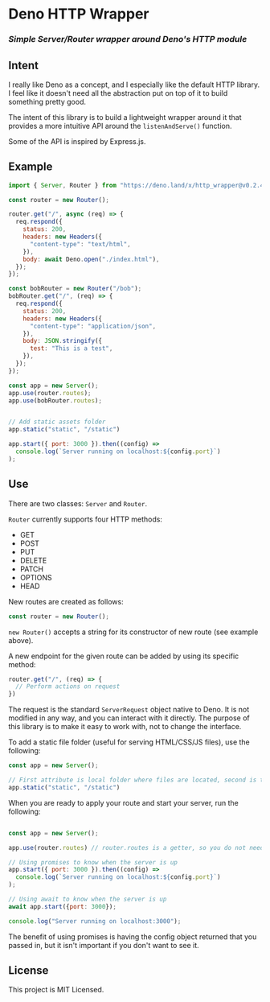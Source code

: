 # Deno HTTP Wrapper

### *Simple Server/Router wrapper around Deno's HTTP module*

## Intent

I really like Deno as a concept, and I especially like the default HTTP library. I feel like it doesn't need all the abstraction put on top of it to build something pretty good. 

The intent of this library is to build a lightweight wrapper around it that provides a more intuitive API around the `listenAndServe()` function. 

Some of the API is inspired by Express.js.

## Example

```javascript
import { Server, Router } from "https://deno.land/x/http_wrapper@v0.2.4/mod.ts";

const router = new Router();

router.get("/", async (req) => {
  req.respond({
    status: 200,
    headers: new Headers({
      "content-type": "text/html",
    }),
    body: await Deno.open("./index.html"),
  });
});

const bobRouter = new Router("/bob");
bobRouter.get("/", (req) => {
  req.respond({
    status: 200,
    headers: new Headers({
      "content-type": "application/json",
    }),
    body: JSON.stringify({
      test: "This is a test",
    }),
  });
});

const app = new Server();
app.use(router.routes);
app.use(bobRouter.routes);


// Add static assets folder
app.static("static", "/static")

app.start({ port: 3000 }).then((config) =>
  console.log(`Server running on localhost:${config.port}`)
);

```

## Use

There are two classes: `Server` and `Router`.

`Router` currently supports four HTTP methods: 
- GET
- POST
- PUT
- DELETE
- PATCH
- OPTIONS
- HEAD

New routes are created as follows:

```javascript
const router = new Router();
```

`new Router()` accepts a string for its constructor of new route (see example above).

A new endpoint for the given route can be added by using its specific method:

```javascript
router.get("/", (req) => {
  // Perform actions on request
})
```

The request is the standard `ServerRequest` object native to Deno. It is not modified in any way, and you can interact with it directly. The purpose of this library is to make it easy to work with, not to change the interface.

To add a static file folder (useful for serving HTML/CSS/JS files), use the following:

```javascript
const app = new Server();

// First attribute is local folder where files are located, second is the route to load the files from
app.static("static", "/static")

```

When you are ready to apply your route and start your server, run the following:

```javascript

const app = new Server();

app.use(router.routes) // router.routes is a getter, so you do not need to invoke it as a function.

// Using promises to know when the server is up
app.start({ port: 3000 }).then((config) =>
  console.log(`Server running on localhost:${config.port}`)
);

// Using await to know when the server is up
await app.start({port: 3000});

console.log("Server running on localhost:3000");
```

The benefit of using promises is having the config object returned that you passed in, but it isn't important if you don't want to see it.

## License

This project is MIT Licensed.
